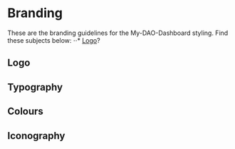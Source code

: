 # Branding
These are the branding guidelines for the My-DAO-Dashboard styling.
Find these subjects below:
⋅⋅* [Logo](#Logo)?

## <a id="Logo"></a> Logo

## Typography

## Colours

## Iconography